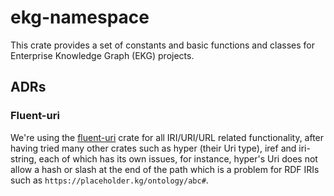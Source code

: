 # ekg-namespace

This crate provides a set of constants and basic functions and classes for
Enterprise Knowledge Graph (EKG) projects.

## ADRs

### Fluent-uri

We're using the [fluent-uri](https://crates.io/crates/fluent-uri) crate for all
IRI/URI/URL related functionality, after having tried many other crates such
as hyper (their Uri type), iref and iri-string, each of which has its own issues,
for instance, hyper's Uri does not allow a hash or slash at the end of the path
which is a problem for RDF IRIs such as `https://placeholder.kg/ontology/abc#`.
